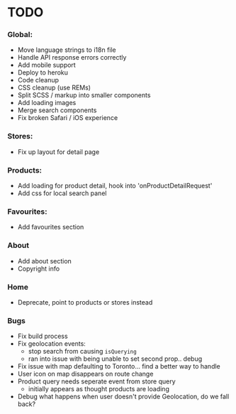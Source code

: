 # TODO

### Global:
- Move language strings to i18n file
- Handle API response errors correctly
- Add mobile support
- Deploy to heroku
- Code cleanup
- CSS cleanup (use REMs)
- Split SCSS / markup into smaller components
- Add loading images
- Merge search components
- Fix broken Safari / iOS experience

### Stores:
- Fix up layout for detail page

### Products:
- Add loading for product detail, hook into 'onProductDetailRequest'
- Add css for local search panel

### Favourites:
- Add favourites section

### About
- Add about section
- Copyright info

### Home
- Deprecate, point to products or stores instead

### Bugs
- Fix build process
- Fix geolocation events:
  - stop search from causing `isQuerying`
  - ran into issue with being unable to set second prop.. debug
- Fix issue with map defaulting to Toronto... find a better way to handle
- User icon on map disappears on route change
- Product query needs seperate event from store query
  - initially appears as thought products are loading
- Debug what happens when user doesn't provide Geolocation, do we fall back?
